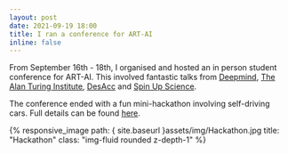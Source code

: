 ```yaml
---
layout: post
date: 2021-09-19 18:00
title: I ran a conference for ART-AI
inline: false
---
```


From September 16th - 18th, I organised and hosted an in person student conference for ART-AI. This involved fantastic talks from [Deepmind](https://deepmind.com/), [The Alan Turing Institute](https://www.turing.ac.uk/), [DesAcc](https://desacc.com/) and [Spin Up Science](https://www.spin-up.science/).

The conference ended with a fun mini-hackathon involving self-driving cars. Full details can be found [here](https://cdt-art-ai.ac.uk/news/art-ai-news/student-conference-2/).

{% responsive_image path: { site.baseurl }assets/img/Hackathon.jpg title: "Hackathon" class: "img-fluid rounded z-depth-1" %}